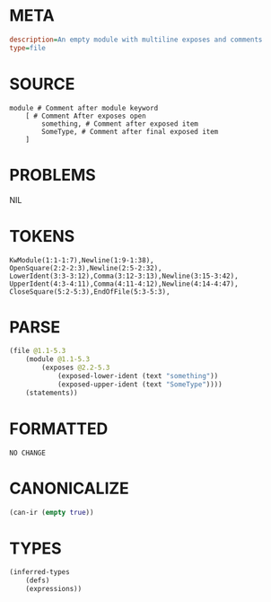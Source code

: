 # META
~~~ini
description=An empty module with multiline exposes and comments
type=file
~~~
# SOURCE
~~~roc
module # Comment after module keyword
	[ # Comment After exposes open
		something, # Comment after exposed item
		SomeType, # Comment after final exposed item
	]
~~~
# PROBLEMS
NIL
# TOKENS
~~~zig
KwModule(1:1-1:7),Newline(1:9-1:38),
OpenSquare(2:2-2:3),Newline(2:5-2:32),
LowerIdent(3:3-3:12),Comma(3:12-3:13),Newline(3:15-3:42),
UpperIdent(4:3-4:11),Comma(4:11-4:12),Newline(4:14-4:47),
CloseSquare(5:2-5:3),EndOfFile(5:3-5:3),
~~~
# PARSE
~~~clojure
(file @1.1-5.3
	(module @1.1-5.3
		(exposes @2.2-5.3
			(exposed-lower-ident (text "something"))
			(exposed-upper-ident (text "SomeType"))))
	(statements))
~~~
# FORMATTED
~~~roc
NO CHANGE
~~~
# CANONICALIZE
~~~clojure
(can-ir (empty true))
~~~
# TYPES
~~~clojure
(inferred-types
	(defs)
	(expressions))
~~~
